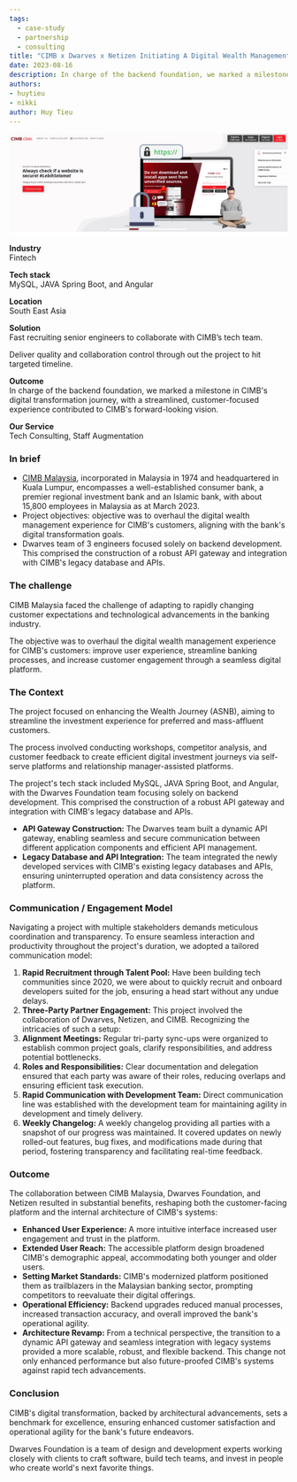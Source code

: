 ```yaml
---
tags: 
  - case-study
  - partnership
  - consulting
title: "CIMB x Dwarves x Netizen Initiating A Digital Wealth Management Experience"
date: 2023-08-16
description: In charge of the backend foundation, we marked a milestone in CIMB's digital transformation journey, with a streamlined, customer-focused experience contributed to CIMB's forward-looking vision.
authors:
- huytieu
- nikki
author: Huy Tieu
---
```


![](assets/cimb-dwarves-x-netizen-initiating-a-digital-wealth-management-experience_2fa7fc70c8f1608d99e6ae08dad2b952_md5.webp)

**Industry**\
Fintech

**Tech stack**\
MySQL, JAVA Spring Boot, and Angular

**Location**\
South East Asia

**Solution**\
Fast recruiting senior engineers to collaborate with CIMB’s tech team.

Deliver quality and collaboration control through out the project to hit targeted timeline.

**Outcome**\
In charge of the backend foundation, we marked a milestone in CIMB's digital transformation journey, with a streamlined, customer-focused experience contributed to CIMB's forward-looking vision.

**Our Service**\
Tech Consulting, Staff Augmentation

### In brief
- [CIMB Malaysia](https://www.cimb.com.my/), incorporated in Malaysia in 1974 and headquartered in Kuala Lumpur, encompasses a well-established consumer bank, a premier regional investment bank and an Islamic bank, with about 15,800 employees in Malaysia as at March 2023.
- Project objectives: objective was to overhaul the digital wealth management experience for CIMB's customers, aligning with the bank's digital transformation goals.
- Dwarves team of 3 engineers focused solely on backend development. This comprised the construction of a robust API gateway and integration with CIMB's legacy database and APIs.

### The challenge
CIMB Malaysia faced the challenge of adapting to rapidly changing customer expectations and technological advancements in the banking industry. 

The objective was to overhaul the digital wealth management experience for CIMB's customers: improve user experience, streamline banking processes, and increase customer engagement through a seamless digital platform. 

### The Context
The project focused on enhancing the Wealth Journey (ASNB), aiming to streamline the investment experience for preferred and mass-affluent customers. 

The process involved conducting workshops, competitor analysis, and customer feedback to create efficient digital investment journeys via self-serve platforms and relationship manager-assisted platforms.

The project's tech stack included MySQL, JAVA Spring Boot, and Angular, with the Dwarves Foundation team focusing solely on backend development. This comprised the construction of a robust API gateway and integration with CIMB's legacy database and APIs.

- **API Gateway Construction:** The Dwarves team built a dynamic API gateway, enabling seamless and secure communication between different application components and efficient API management.
- **Legacy Database and API Integration:** The team integrated the newly developed services with CIMB's existing legacy databases and APIs, ensuring uninterrupted operation and data consistency across the platform.

### Communication / Engagement Model
Navigating a project with multiple stakeholders demands meticulous coordination and transparency. To ensure seamless interaction and productivity throughout the project's duration, we adopted a tailored communication model:

1. **Rapid Recruitment through Talent Pool:** Have been building tech communities since 2020, we were about to quickly recruit and onboard developers suited for the job, ensuring a head start without any undue delays.
2. **Three-Party Partner Engagement:** This project involved the collaboration of Dwarves, Netizen, and CIMB. Recognizing the intricacies of such a setup:
3. **Alignment Meetings:** Regular tri-party sync-ups were organized to establish common project goals, clarify responsibilities, and address potential bottlenecks.
4. **Roles and Responsibilities:** Clear documentation and delegation ensured that each party was aware of their roles, reducing overlaps and ensuring efficient task execution.
5. **Rapid Communication with Development Team:** Direct communication line was established with the development team for maintaining agility in development and timely delivery.
6. **Weekly Changelog:** A weekly changelog providing all parties with a snapshot of our progress was maintained. It covered updates on newly rolled-out features, bug fixes, and modifications made during that period, fostering transparency and facilitating real-time feedback.

### Outcome
The collaboration between CIMB Malaysia, Dwarves Foundation, and Netizen resulted in substantial benefits, reshaping both the customer-facing platform and the internal architecture of CIMB's systems:
- **Enhanced User Experience:** A more intuitive interface increased user engagement and trust in the platform.
- **Extended User Reach:** The accessible platform design broadened CIMB's demographic appeal, accommodating both younger and older users.
- **Setting Market Standards:** CIMB's modernized platform positioned them as trailblazers in the Malaysian banking sector, prompting competitors to reevaluate their digital offerings.
- **Operational Efficiency:** Backend upgrades reduced manual processes, increased transaction accuracy, and overall improved the bank's operational agility.
- **Architecture Revamp:** From a technical perspective, the transition to a dynamic API gateway and seamless integration with legacy systems provided a more scalable, robust, and flexible backend. This change not only enhanced performance but also future-proofed CIMB's systems against rapid tech advancements.

### Conclusion

CIMB's digital transformation, backed by architectural advancements, sets a benchmark for excellence, ensuring enhanced customer satisfaction and operational agility for the bank's future endeavors.

Dwarves Foundation is a team of design and development experts working closely with clients to craft software, build tech teams, and invest in people who create world's next favorite things.